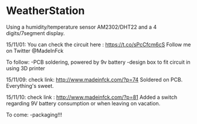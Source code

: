 # WeatherStation
Using a humidity/temperature sensor AM2302/DHT22 and a 4 digits/7segment display.

15/11/01:
You can check the circuit here : https://t.co/sPcCfcm6cS
Follow me on Twitter @MadeInFck

To follow:
-PCB soldering, powered by 9v battery
-design box to fit circuit in using 3D printer

15/11/09:
check link: http://www.madeinfck.com/?p=74
Soldered on PCB. Everything's sweet.

15/11/10:
check link : http://www.madeinfck.com/?p=81
Added a switch regarding 9V battery consumption or when leaving on vacation.

To come:
-packaging!!!

